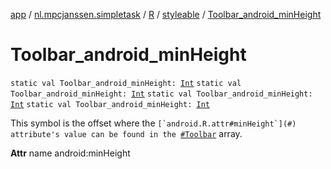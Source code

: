 [app](../../../index.md) / [nl.mpcjanssen.simpletask](../../index.md) / [R](../index.md) / [styleable](index.md) / [Toolbar_android_minHeight](.)

# Toolbar_android_minHeight

`static val Toolbar_android_minHeight: `[`Int`](https://kotlinlang.org/api/latest/jvm/stdlib/kotlin/-int/index.html)
`static val Toolbar_android_minHeight: `[`Int`](https://kotlinlang.org/api/latest/jvm/stdlib/kotlin/-int/index.html)
`static val Toolbar_android_minHeight: `[`Int`](https://kotlinlang.org/api/latest/jvm/stdlib/kotlin/-int/index.html)
`static val Toolbar_android_minHeight: `[`Int`](https://kotlinlang.org/api/latest/jvm/stdlib/kotlin/-int/index.html)

This symbol is the offset where the ``[`android.R.attr#minHeight`](#) attribute's value can be found in the ``[`#Toolbar`](-toolbar.md) array.

**Attr**
name android:minHeight

